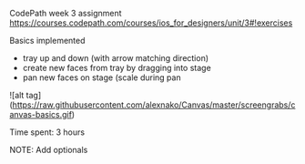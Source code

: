 CodePath week 3 assignment
https://courses.codepath.com/courses/ios_for_designers/unit/3#!exercises

Basics implemented
- tray up and down (with arrow matching direction)
- create new faces from tray by dragging into stage
- pan new faces on stage (scale during pan

![alt tag] (https://raw.githubusercontent.com/alexnako/Canvas/master/screengrabs/canvas-basics.gif)

Time spent: 3 hours

NOTE: Add optionals
